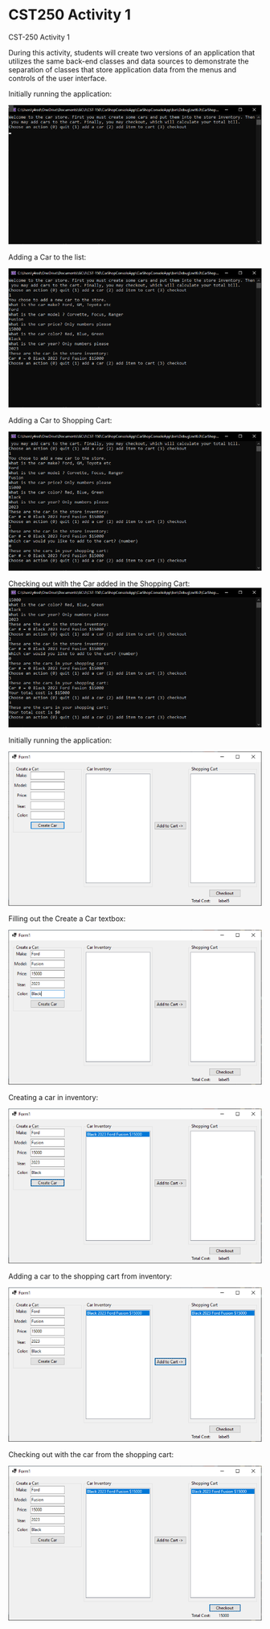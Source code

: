 # CST250 Activity 1

 CST-250 Activity 1


During this activity, students will create two versions of an application that utilizes the same back-end classes and data sources to demonstrate the separation of classes that store application data from the menus and controls of the user interface.


Initially running the application:

![alt text](https://raw.githubusercontent.com/JLAGCU/CST250-Activity-1/main/Console%20App%201.png)


Adding a Car to the list:

![alt text](https://raw.githubusercontent.com/JLAGCU/CST250-Activity-1/main/Console%20App%202.png)

Adding a Car to Shopping Cart:

![alt text](https://raw.githubusercontent.com/JLAGCU/CST250-Activity-1/main/Console%20App%203.png)


Checking out with the Car added in the Shopping Cart:
![alt text](https://raw.githubusercontent.com/JLAGCU/CST250-Activity-1/main/Console%20App%204.png)


Initially running the application:

![alt text](https://github.com/JLAGCU/CST250-Activity-1/blob/main/Windows%20Form%201.png?raw=true)


Filling out the Create a Car textbox:

![alt text](https://github.com/JLAGCU/CST250-Activity-1/blob/main/Windows%20Form%202.png?raw=true)


Creating a car in inventory:

![alt text](https://github.com/JLAGCU/CST250-Activity-1/blob/main/Windows%20Form%203.png?raw=true)


Adding a car to the shopping cart from inventory:

![alt text](https://github.com/JLAGCU/CST250-Activity-1/blob/main/Windows%20Form%204.png?raw=true)


Checking out with the car from the shopping cart:

![alt text](https://github.com/JLAGCU/CST250-Activity-1/blob/main/Windows%20Form%205.png?raw=true)